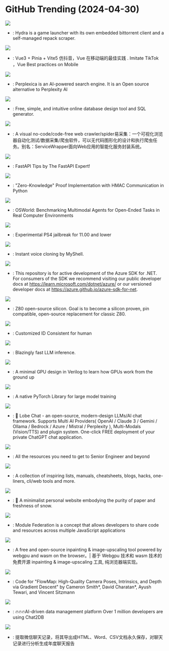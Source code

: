 # GitHub Trending (2024-04-30)

![](https://img.shields.io/badge/TypeScript-New%20384-green?style=flat-square&logo=appveyor)
- [](https://github.comundefined): Hydra is a game launcher with its own embedded bittorrent client and a self-managed repack scraper.

![](https://img.shields.io/badge/Vue-New%201-green?style=flat-square&logo=appveyor)
- [](https://github.comundefined): Vue3 + Pinia + Vite5 仿抖音，Vue 在移动端的最佳实践 . Imitate TikTok ，Vue Best practices on Mobile

![](https://img.shields.io/badge/TypeScript-New%20266-green?style=flat-square&logo=appveyor)
- [](https://github.comundefined): Perplexica is an AI-powered search engine. It is an Open source alternative to Perplexity AI

![](https://img.shields.io/badge/JavaScript-New%20556-green?style=flat-square&logo=appveyor)
- [](https://github.comundefined): Free, simple, and intuitive online database design tool and SQL generator.

![](https://img.shields.io/badge/JavaScript-New%20165-green?style=flat-square&logo=appveyor)
- [](https://github.comundefined): A visual no-code/code-free web crawler/spider易采集：一个可视化浏览器自动化测试/数据采集/爬虫软件，可以无代码图形化的设计和执行爬虫任务。别名：ServiceWrapper面向Web应用的智能化服务封装系统。

![](https://img.shields.io/badge/none-New%20180-green?style=flat-square&logo=appveyor)
- [](https://github.comundefined): FastAPI Tips by The FastAPI Expert!

![](https://img.shields.io/badge/Python-New%20102-green?style=flat-square&logo=appveyor)
- [](https://github.comundefined): "Zero-Knowledge" Proof Implementation with HMAC Communication in Python

![](https://img.shields.io/badge/Python-New%2089-green?style=flat-square&logo=appveyor)
- [](https://github.comundefined): OSWorld: Benchmarking Multimodal Agents for Open-Ended Tasks in Real Computer Environments

![](https://img.shields.io/badge/Rust-New%2032-green?style=flat-square&logo=appveyor)
- [](https://github.comundefined): Experimental PS4 jailbreak for 11.00 and lower

![](https://img.shields.io/badge/Python-New%201-green?style=flat-square&logo=appveyor)
- [](https://github.comundefined): Instant voice cloning by MyShell.

![](https://img.shields.io/badge/none-New%202-green?style=flat-square&logo=appveyor)
- [](https://github.comundefined): This repository is for active development of the Azure SDK for .NET. For consumers of the SDK we recommend visiting our public developer docs at https://learn.microsoft.com/dotnet/azure/ or our versioned developer docs at https://azure.github.io/azure-sdk-for-net.

![](https://img.shields.io/badge/Verilog-New%2093-green?style=flat-square&logo=appveyor)
- [](https://github.comundefined): Z80 open-source silicon. Goal is to become a silicon proven, pin compatible, open-source replacement for classic Z80.

![](https://img.shields.io/badge/Python-New%2026-green?style=flat-square&logo=appveyor)
- [](https://github.comundefined): Customized ID Consistent for human

![](https://img.shields.io/badge/Rust-New%20271-green?style=flat-square&logo=appveyor)
- [](https://github.comundefined): Blazingly fast LLM inference.

![](https://img.shields.io/badge/SystemVerilog-New%20674-green?style=flat-square&logo=appveyor)
- [](https://github.comundefined): A minimal GPU design in Verilog to learn how GPUs work from the ground up

![](https://img.shields.io/badge/Python-New%20172-green?style=flat-square&logo=appveyor)
- [](https://github.comundefined): A native PyTorch Library for large model training

![](https://img.shields.io/badge/TypeScript-New%20324-green?style=flat-square&logo=appveyor)
- [](https://github.comundefined): 🤯 Lobe Chat - an open-source, modern-design LLMs/AI chat framework. Supports Multi AI Providers( OpenAI / Claude 3 / Gemini / Ollama / Bedrock / Azure / Mistral / Perplexity ), Multi-Modals (Vision/TTS) and plugin system. One-click FREE deployment of your private ChatGPT chat application.

![](https://img.shields.io/badge/none-New%20135-green?style=flat-square&logo=appveyor)
- [](https://github.comundefined): All the resources you need to get to Senior Engineer and beyond

![](https://img.shields.io/badge/none-New%20189-green?style=flat-square&logo=appveyor)
- [](https://github.comundefined): A collection of inspiring lists, manuals, cheatsheets, blogs, hacks, one-liners, cli/web tools and more.

![](https://img.shields.io/badge/TypeScript-New%2092-green?style=flat-square&logo=appveyor)
- [](https://github.comundefined): 📜 A minimalist personal website embodying the purity of paper and freshness of snow.

![](https://img.shields.io/badge/TypeScript-New%2021-green?style=flat-square&logo=appveyor)
- [](https://github.comundefined): Module Federation is a concept that allows developers to share code and resources across multiple JavaScript applications

![](https://img.shields.io/badge/TypeScript-New%20208-green?style=flat-square&logo=appveyor)
- [](https://github.comundefined): A free and open-source inpainting & image-upscaling tool powered by webgpu and wasm on the browser。| 基于 Webgpu 技术和 wasm 技术的免费开源 inpainting & image-upscaling 工具, 纯浏览器端实现。

![](https://img.shields.io/badge/Python-New%2080-green?style=flat-square&logo=appveyor)
- [](https://github.comundefined): Code for "FlowMap: High-Quality Camera Poses, Intrinsics, and Depth via Gradient Descent" by Cameron Smith*, David Charatan*, Ayush Tewari, and Vincent Sitzmann

![](https://img.shields.io/badge/Java-New%20105-green?style=flat-square&logo=appveyor)
- [](https://github.comundefined): 🔥🔥🔥AI-driven data management platform Over 1 million developers are using Chat2DB

![](https://img.shields.io/badge/Python-New%20354-green?style=flat-square&logo=appveyor)
- [](https://github.comundefined): 提取微信聊天记录，将其导出成HTML、Word、CSV文档永久保存，对聊天记录进行分析生成年度聊天报告

